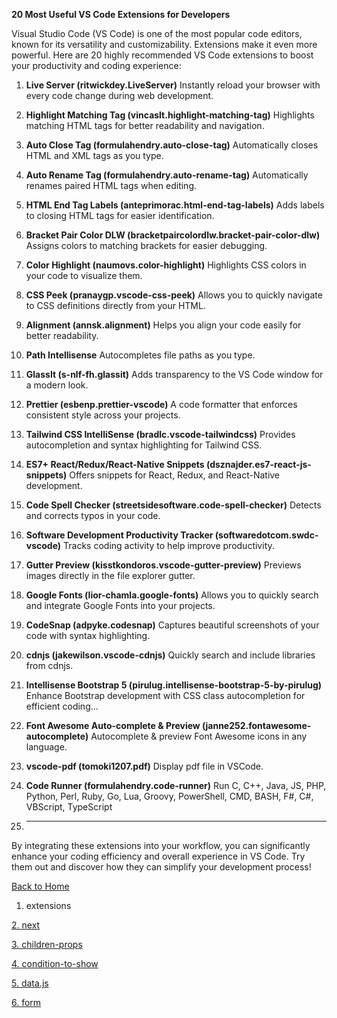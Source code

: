**20 Most Useful VS Code Extensions for Developers**

Visual Studio Code (VS Code) is one of the most popular code editors, known for its versatility and customizability. Extensions make it even more powerful. Here are 20 highly recommended VS Code extensions to boost your productivity and coding experience:

1. **Live Server (ritwickdey.LiveServer)**
   Instantly reload your browser with every code change during web development.

2. **Highlight Matching Tag (vincaslt.highlight-matching-tag)**
   Highlights matching HTML tags for better readability and navigation.

3. **Auto Close Tag (formulahendry.auto-close-tag)**
   Automatically closes HTML and XML tags as you type.

4. **Auto Rename Tag (formulahendry.auto-rename-tag)**
   Automatically renames paired HTML tags when editing.

5. **HTML End Tag Labels (anteprimorac.html-end-tag-labels)**
   Adds labels to closing HTML tags for easier identification.

6. **Bracket Pair Color DLW (bracketpaircolordlw.bracket-pair-color-dlw)**
   Assigns colors to matching brackets for easier debugging.

7. **Color Highlight (naumovs.color-highlight)**
   Highlights CSS colors in your code to visualize them.

8. **CSS Peek (pranaygp.vscode-css-peek)**
   Allows you to quickly navigate to CSS definitions directly from your HTML.

9. **Alignment (annsk.alignment)**
   Helps you align your code easily for better readability.

10. **Path Intellisense**
    Autocompletes file paths as you type.

11. **GlassIt (s-nlf-fh.glassit)**
    Adds transparency to the VS Code window for a modern look.

12. **Prettier (esbenp.prettier-vscode)**
    A code formatter that enforces consistent style across your projects.

13. **Tailwind CSS IntelliSense (bradlc.vscode-tailwindcss)**
    Provides autocompletion and syntax highlighting for Tailwind CSS.

14. **ES7+ React/Redux/React-Native Snippets (dsznajder.es7-react-js-snippets)**
    Offers snippets for React, Redux, and React-Native development.

15. **Code Spell Checker (streetsidesoftware.code-spell-checker)**
    Detects and corrects typos in your code.

16. **Software Development Productivity Tracker (softwaredotcom.swdc-vscode)**
    Tracks coding activity to help improve productivity.

17. **Gutter Preview (kisstkondoros.vscode-gutter-preview)**
    Previews images directly in the file explorer gutter.

18. **Google Fonts (lior-chamla.google-fonts)**
    Allows you to quickly search and integrate Google Fonts into your projects.

19. **CodeSnap (adpyke.codesnap)**
    Captures beautiful screenshots of your code with syntax highlighting.

20. **cdnjs (jakewilson.vscode-cdnjs)**
    Quickly search and include libraries from cdnjs.

21. **Intellisense Bootstrap 5 (pirulug.intellisense-bootstrap-5-by-pirulug)**
    Enhance Bootstrap development with CSS class autocompletion for efficient coding...

22. **Font Awesome Auto-complete & Preview (janne252.fontawesome-autocomplete)**
    Autocomplete & preview Font Awesome icons in any language.
    
23. **vscode-pdf (tomoki1207.pdf)**
    Display pdf file in VSCode.
    
24. **Code Runner (formulahendry.code-runner)**
    Run C, C++, Java, JS, PHP, Python, Perl, Ruby, Go, Lua, Groovy, PowerShell, CMD, BASH, F#, C#, VBScript, TypeScript
    
22. ****
   

By integrating these extensions into your workflow, you can significantly enhance your coding efficiency and overall experience in VS Code. Try them out and discover how they can simplify your development process!

[Back to Home](../../)

1. extensions

[2. next](../2-setup-react/)

[3. children-props](../3-children-props/)

[4. condition-to-show](../4-condition-to-show/)

[5. data.js](../5-data.js/)

[6. form](../6-form/)
